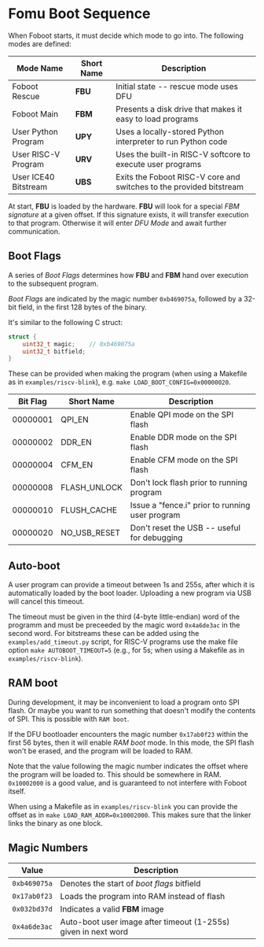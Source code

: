 # Fomu Boot Sequence

When Foboot starts, it must decide which mode to go into.  The following modes are defined:

| Mode Name | Short Name | Description  |
| --------- | ---------- | ------------ |
| Foboot Rescue | **FBU** | Initial state -- rescue mode uses DFU |
| Foboot Main | **FBM** | Presents a disk drive that makes it easy to load programs |
| User Python Program | **UPY** | Uses a locally-stored Python interpreter to run Python code |
| User RISC-V Program | **URV** | Uses the built-in RISC-V softcore to execute user programs |
| User ICE40 Bitstream | **UBS** | Exits the Foboot RISC-V core and switches to the provided bitstream |

At start, **FBU** is loaded by the hardware.  **FBU** will look for a special *FBM signature* at a given offset.  If this signature exists, it will transfer execution to that program.  Otherwise it will enter *DFU Mode* and await further communication.

## Boot Flags

A series of *Boot Flags* determines how **FBU** and **FBM** hand over execution to the subsequent program.

*Boot Flags* are indicated by the magic number `0xb469075a`, followed by a
32-bit field, in the first 128 bytes of the binary.

It's similar to the following C struct:

```c
struct {
    uint32_t magic;    // 0xb469075a
    uint32_t bitfield;
}
```

These can be provided when making the program (when using a Makefile as in `examples/riscv-blink`), e.g. `make LOAD_BOOT_CONFIG=0x00000020`.

| Bit Flag | Short Name   | Description                                      |
| -------- | ------------ | ------------------------------------------------ |
| 00000001 | QPI_EN       | Enable QPI mode on the SPI flash                 |
| 00000002 | DDR_EN       | Enable DDR mode on the SPI flash                 |
| 00000004 | CFM_EN       | Enable CFM mode on the SPI flash                 |
| 00000008 | FLASH_UNLOCK | Don't lock flash prior to running program        |
| 00000010 | FLUSH_CACHE  | Issue a "fence.i" prior to running user program  |
| 00000020 | NO_USB_RESET | Don't reset the USB -- useful for debugging      |

## Auto-boot

A user program can provide a timeout between 1s and 255s, after which it is automatically loaded by the boot loader. Uploading a new program via USB will cancel this timeout.

The timeout must be given in the third (4-byte little-endian) word of the programm and must be preceeded by the magic word `0x4a6de3ac` in the second word. For bitstreams these can be added using the `examples/add_timeout.py` script, for RISC-V programs use the make file option `make AUTOBOOT_TIMEOUT=5` (e.g., for 5s; when using a Makefile as in `examples/riscv-blink`).

## RAM boot

During development, it may be inconvenient to load a program onto SPI flash.  Or maybe you want to run something that doesn't modify the contents of SPI.  This is possible with `RAM boot`.

If the DFU bootloader encounters the magic number `0x17ab0f23` within the first 56 bytes, then it will enable *RAM boot* mode.  In this mode, the SPI flash won't be erased, and the program will be loaded to RAM.

Note that the value following the magic number indicates the offset where the program will be loaded to.  This should be somewhere in RAM.  `0x10002000` is a good value, and is guaranteed to not interfere with Foboot itself.

When using a Makefile as in `examples/riscv-blink` you can provide the offset as in `make LOAD_RAM_ADDR=0x10002000`. This makes sure that the linker links the binary as one block.

## Magic Numbers

| Value        | Description                                                    |
| ------------ | -------------------------------------------------------------- |
| `0xb469075a` | Denotes the start of *boot flags* bitfield                     |
| `0x17ab0f23` | Loads the program into RAM instead of flash                    |
| `0x032bd37d` | Indicates a valid **FBM** image                                |
| `0x4a6de3ac` | Auto-boot user image after timeout (1-255s) given in next word |
